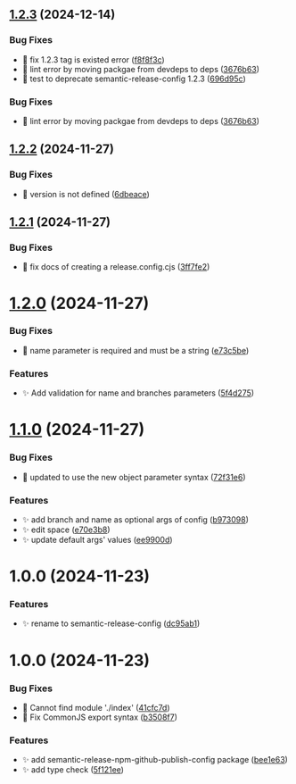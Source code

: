 ## [1.2.3](https://github.com/zhumeisongsong/multiple-products-workspace/compare/semantic-release-config-v1.2.2...semantic-release-config-v1.2.3) (2024-12-14)


### Bug Fixes

* 🐛 fix 1.2.3 tag is existed error ([f8f8f3c](https://github.com/zhumeisongsong/multiple-products-workspace/commit/f8f8f3c5c19c57d578fd65f119b5c1c547d85d1d))
* 🐛 lint error by moving packgae from devdeps to deps ([3676b63](https://github.com/zhumeisongsong/multiple-products-workspace/commit/3676b63f3c2c3414779444e1dd2a15d1f9f8a3c1))
* 🐛 test to deprecate semantic-release-config 1.2.3 ([696d95c](https://github.com/zhumeisongsong/multiple-products-workspace/commit/696d95ca476a7b3fa4c8fba74a2b1996ab7f823f))

### Bug Fixes

* 🐛 lint error by moving packgae from devdeps to deps ([3676b63](https://github.com/zhumeisongsong/multiple-products-workspace/commit/3676b63f3c2c3414779444e1dd2a15d1f9f8a3c1))

## [1.2.2](https://github.com/zhumeisongsong/multiple-products-workspace/compare/semantic-release-config-v1.2.1...semantic-release-config-v1.2.2) (2024-11-27)


### Bug Fixes

* 🐛 version is not defined ([6dbeace](https://github.com/zhumeisongsong/multiple-products-workspace/commit/6dbeace66ef8f1b577dec2647dcc91c963b16755))

## [1.2.1](https://github.com/zhumeisongsong/multiple-products-workspace/compare/semantic-release-config-v1.2.0...semantic-release-config-v1.2.1) (2024-11-27)


### Bug Fixes

* 🐛 fix docs of creating a release.config.cjs ([3ff7fe2](https://github.com/zhumeisongsong/multiple-products-workspace/commit/3ff7fe22b4d0d75882df89d77c88d21d3be45e8e))

# [1.2.0](https://github.com/zhumeisongsong/multiple-products-workspace/compare/semantic-release-config-v1.1.0...semantic-release-config-v1.2.0) (2024-11-27)


### Bug Fixes

* 🐛 name parameter is required and must be a string ([e73c5be](https://github.com/zhumeisongsong/multiple-products-workspace/commit/e73c5be21bfa1cefec7133af3d5b618a81ce5738))


### Features

* ✨ Add validation for name and branches parameters ([5f4d275](https://github.com/zhumeisongsong/multiple-products-workspace/commit/5f4d2752be0a2dbaeb42e50f797374fba8a251b7))

# [1.1.0](https://github.com/zhumeisongsong/multiple-products-workspace/compare/semantic-release-config-v1.0.0...semantic-release-config-v1.1.0) (2024-11-27)


### Bug Fixes

* 🐛 updated to use the new object parameter syntax ([72f31e6](https://github.com/zhumeisongsong/multiple-products-workspace/commit/72f31e686d7ba9c8a03cdb563be77c7c931ec4ba))


### Features

* ✨ add branch and name as optional args of config ([b973098](https://github.com/zhumeisongsong/multiple-products-workspace/commit/b9730985e86048d2eb45dd5ba9d4f1e8ed8a7191))
* ✨ edit space ([e70e3b8](https://github.com/zhumeisongsong/multiple-products-workspace/commit/e70e3b8dced7cbc79eda815961b2539b68daf5e2))
* ✨ update default args' values ([ee9900d](https://github.com/zhumeisongsong/multiple-products-workspace/commit/ee9900d7f7191ab98cd74fe853b7c3bfe5f9c864))

# 1.0.0 (2024-11-23)


### Features

* ✨ rename to semantic-release-config ([dc95ab1](https://github.com/zhumeisongsong/multiple-products-workspace/commit/dc95ab16d87e9cdec9125199db60768c3af6b066))

# 1.0.0 (2024-11-23)


### Bug Fixes

* 🐛 Cannot find module './index' ([41cfc7d](https://github.com/zhumeisongsong/multiple-products-workspace/commit/41cfc7dd4fe0f7913e102da6c9782c0caf89e9c8))
* 🐛 Fix CommonJS export syntax ([b3508f7](https://github.com/zhumeisongsong/multiple-products-workspace/commit/b3508f7352f872dce5c73ebbcd5ea6e88ff64629))


### Features

* ✨ add semantic-release-npm-github-publish-config package ([bee1e63](https://github.com/zhumeisongsong/multiple-products-workspace/commit/bee1e6372a6e6a5029031fdf1d5e790f26fad02e))
* ✨ add type check ([5f121ee](https://github.com/zhumeisongsong/multiple-products-workspace/commit/5f121ee0f98af1de08e6c87396b584e5e1068639))
